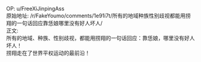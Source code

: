 
OP: u/FreeXiJinpingAss  
原始地址: /r/FakeYoumo/comments/1e91i7t/所有的地域种族性别歧视都能用捞翔的一句话回应靠恁娘哪里没有好人坏人/  
正文:  
所有的地域、种族、性别歧视，都能用捞翔的一句话回应：靠恁娘，哪里没有好人坏人！  
捞翔走在了世界平权运动的最前沿！
